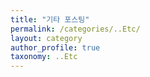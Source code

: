 ```yaml
---
title: "기타 포스팅"
permalink: /categories/..Etc/
layout: category
author_profile: true
taxonomy: ..Etc
---
```

